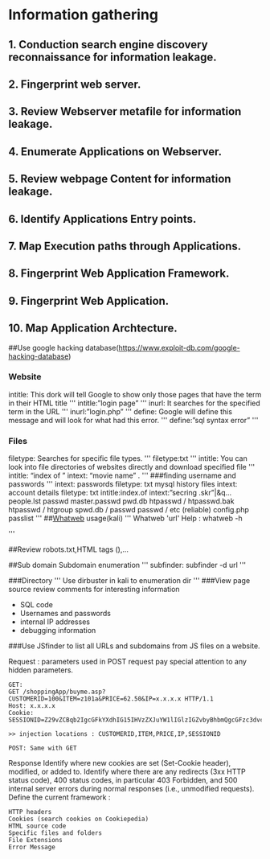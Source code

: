 # Information gathering

## 1. Conduction search engine discovery reconnaissance for information leakage. 
## 2. Fingerprint web server.
## 3. Review Webserver metafile for information leakage.
## 4. Enumerate Applications on Webserver.
## 5. Review webpage Content for information leakage.
## 6. Identify Applications Entry points.
## 7. Map Execution paths through Applications.
## 8. Fingerprint Web Application Framework.
## 9. Fingerprint Web Application.
## 10. Map Application Archtecture.

##Use google hacking database(https://www.exploit-db.com/google-hacking-database)

### Website
intitle: This dork will tell Google to show only those pages that have the term in their HTML title
'''
intitle:”login page”
'''
inurl: It searches for the specified term in the URL
'''
inurl:”login.php”
'''
define: Google will define this message and will look for what had this error. 
'''
define:”sql syntax error”
'''
### Files
filetype: Searches for specific file types.
'''
filetype:txt
'''
intitle: You can look into file directories of websites directly and download specified file
'''
intitle: “index of ” intext: “movie name” .
'''
###finding username and passwords
'''
intext: passwords filetype: txt
mysql history files
intext: account details filetype: txt
intitle:index.of intext:”secring .skr”|&q…
people.lst
passwd
master.passwd
pwd.db
htpasswd / htpasswd.bak
htpasswd / htgroup
spwd.db / passwd
passwd / etc (reliable)
config.php
passlist
'''
##[Whatweb](https://github.com/urbanadventurer/WhatWeb)
usage(kali)
'''
Whatweb 'url'
Help : whatweb -h
	
'''

##Review robots.txt,HTML tags (<META>),...

##Sub domain 
Subdomain enumeration
''' 
subfinder: subfinder -d url
'''

###Directory
''' 
Use dirbuster in kali to enumeration dir 
'''
###View page source 
review comments for interesting information 
* SQL code 
* Usernames and passwords 
* internal IP addresses 
* debugging information

###Use JSfinder to list all URLs and subdomains from JS files on a website.

Request : parameters used in POST request pay special attention to any hidden parameters.

	GET: 
	GET /shoppingApp/buyme.asp?CUSTOMERID=100&ITEM=z101a&PRICE=62.50&IP=x.x.x.x HTTP/1.1
	Host: x.x.x.x
	Cookie: SESSIONID=Z29vZCBqb2IgcGFkYXdhIG15IHVzZXJuYW1lIGlzIGZvbyBhbmQgcGFzc3dvcmQgaXMgYmFy

	>> injection locations : CUSTOMERID,ITEM,PRICE,IP,SESSIONID

	POST: Same with GET

Response 
	Identify where new cookies are set (Set-Cookie header), modified, or added to.
	Identify where there are any redirects (3xx HTTP status code), 400 status codes, in particular 403 Forbidden, and 500 internal server errors during normal responses (i.e., unmodified requests).
Define the current framework :

	HTTP headers
	Cookies (search cookies on Cookiepedia)
	HTML source code  
	Specific files and folders
	File Extensions
	Error Message




